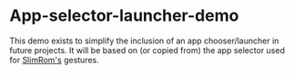 # App-selector-launcher-demo
This demo exists to simplify the inclusion of an app chooser/launcher in future projects.  It will be based on (or copied from)  the app selector used for [SlimRom's](https://github.com/SlimRoms/platform_manifest) gestures.
